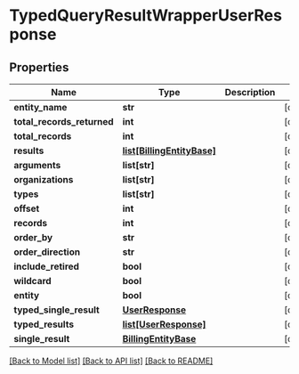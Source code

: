# TypedQueryResultWrapperUserResponse

## Properties
Name | Type | Description | Notes
------------ | ------------- | ------------- | -------------
**entity_name** | **str** |  | [optional] 
**total_records_returned** | **int** |  | [optional] 
**total_records** | **int** |  | [optional] 
**results** | [**list[BillingEntityBase]**](BillingEntityBase.md) |  | [optional] 
**arguments** | **list[str]** |  | [optional] 
**organizations** | **list[str]** |  | [optional] 
**types** | **list[str]** |  | [optional] 
**offset** | **int** |  | [optional] 
**records** | **int** |  | [optional] 
**order_by** | **str** |  | [optional] 
**order_direction** | **str** |  | [optional] 
**include_retired** | **bool** |  | [optional] 
**wildcard** | **bool** |  | [optional] 
**entity** | **bool** |  | [optional] 
**typed_single_result** | [**UserResponse**](UserResponse.md) |  | [optional] 
**typed_results** | [**list[UserResponse]**](UserResponse.md) |  | [optional] 
**single_result** | [**BillingEntityBase**](BillingEntityBase.md) |  | [optional] 

[[Back to Model list]](../README.md#documentation-for-models) [[Back to API list]](../README.md#documentation-for-api-endpoints) [[Back to README]](../README.md)

